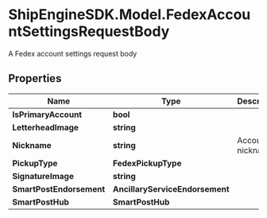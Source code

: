 # ShipEngineSDK.Model.FedexAccountSettingsRequestBody
A Fedex account settings request body

## Properties

Name | Type | Description | Notes
------------ | ------------- | ------------- | -------------
**IsPrimaryAccount** | **bool** |  | [optional] 
**LetterheadImage** | **string** |  | [optional] 
**Nickname** | **string** | Account nickname | [optional] 
**PickupType** | **FedexPickupType** |  | [optional] 
**SignatureImage** | **string** |  | [optional] 
**SmartPostEndorsement** | **AncillaryServiceEndorsement** |  | [optional] 
**SmartPostHub** | **SmartPostHub** |  | [optional] 

